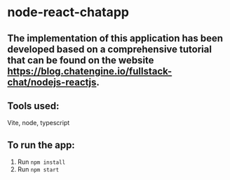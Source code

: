 # node-react-chatapp

## The implementation of this application has been developed based on a comprehensive tutorial that can be found on the website https://blog.chatengine.io/fullstack-chat/nodejs-reactjs.

## Tools used:

Vite, node, typescript

## To run the app:

1. Run `npm install`
2. Run `npm start`
